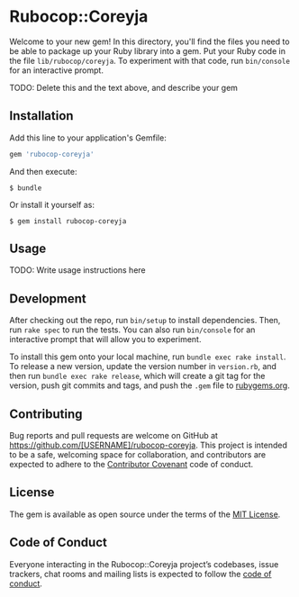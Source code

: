 # Rubocop::Coreyja

Welcome to your new gem! In this directory, you'll find the files you need to be able to package up your Ruby library into a gem. Put your Ruby code in the file `lib/rubocop/coreyja`. To experiment with that code, run `bin/console` for an interactive prompt.

TODO: Delete this and the text above, and describe your gem

## Installation

Add this line to your application's Gemfile:

```ruby
gem 'rubocop-coreyja'
```

And then execute:

    $ bundle

Or install it yourself as:

    $ gem install rubocop-coreyja

## Usage

TODO: Write usage instructions here

## Development

After checking out the repo, run `bin/setup` to install dependencies. Then, run `rake spec` to run the tests. You can also run `bin/console` for an interactive prompt that will allow you to experiment.

To install this gem onto your local machine, run `bundle exec rake install`. To release a new version, update the version number in `version.rb`, and then run `bundle exec rake release`, which will create a git tag for the version, push git commits and tags, and push the `.gem` file to [rubygems.org](https://rubygems.org).

## Contributing

Bug reports and pull requests are welcome on GitHub at https://github.com/[USERNAME]/rubocop-coreyja. This project is intended to be a safe, welcoming space for collaboration, and contributors are expected to adhere to the [Contributor Covenant](http://contributor-covenant.org) code of conduct.

## License

The gem is available as open source under the terms of the [MIT License](https://opensource.org/licenses/MIT).

## Code of Conduct

Everyone interacting in the Rubocop::Coreyja project’s codebases, issue trackers, chat rooms and mailing lists is expected to follow the [code of conduct](https://github.com/[USERNAME]/rubocop-coreyja/blob/master/CODE_OF_CONDUCT.md).
